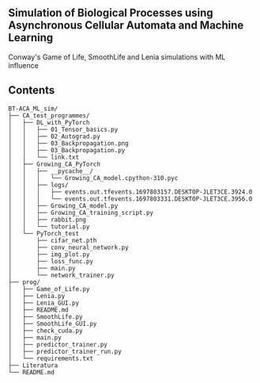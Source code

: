## Simulation of Biological Processes using Asynchronous Cellular Automata and Machine Learning
Conway's Game of Life, SmoothLife and Lenia simulations with ML influence

## Contents
```
BT-ACA_ML_sim/
├── CA_test_programmes/
│   ├── DL_with_PyTorch
│   │   ├── 01_Tensor_basics.py
│   │   ├── 02_Autograd.py
│   │   ├── 03_Backpropagation.png
│   │   ├── 03_Backpropagation.py
│   │   └── link.txt
│   ├── Growing_CA_PyTorch
│   │   ├── __pycache__/
│   │   │   └── Growing_CA_model.cpython-310.pyc
│   │   ├── logs/
│   │   │   ├── events.out.tfevents.1697803157.DESKTOP-JLET3CE.3924.0
│   │   │   └── events.out.tfevents.1697803331.DESKTOP-JLET3CE.3956.0
│   │   ├── Growing_CA_model.py
│   │   ├── Growing_CA_training_script.py
│   │   ├── rabbit.png
│   │   └── tutorial.py
│   └── PyTorch_test
│       ├── cifar_net.pth
│       ├── conv_neural_network.py
│       ├── img_plot.py
│       ├── loss_func.py
│       ├── main.py
│       └── network_trainer.py
├── prog/
│   ├── Game_of_Life.py
│   ├── Lenia.py
│   ├── Lenia_GUI.py
│   ├── README.md
│   ├── SmoothLife.py
│   ├── SmoothLife_GUI.py
│   ├── check_cuda.py
│   ├── main.py
│   ├── predictor_trainer.py
│   ├── predictor_trainer_run.py
│   └── requirements.txt
├── Literatura
└── README.md
```
